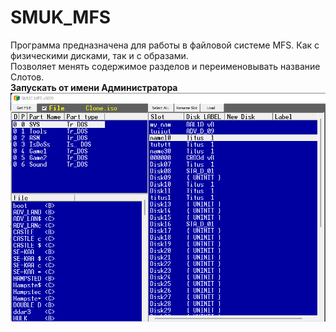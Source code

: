 # SMUK_MFS  
Программа предназначена для работы в файловой системе MFS. Как с физическими дисками, так и с образами.  
Позволяет менять содержимое разделов и переименовывать название Слотов.  
**Запускать от имени Администратора**  
![](https://github.com/Igor-azx987sa/SMUK_MFS/blob/main/SMUK_MFS.png)  

